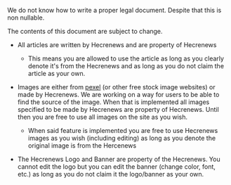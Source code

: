 ---
---
We do not know how to write a proper legal document.
Despite that this is non nullable.

The contents of this document are subject to change.

* All articles are written by Hecrenews and are property of Hecrenews
  * This means you are allowed to use the article as long as you  clearly denote it's from the Hecrenews and as long as you do not claim the article as your own.

* Images are either from [pexel](https://www.pexels.com/) (or other free stock image websites) or made by Hecrenews. We are working on a way for users to be able to find the source of the image. When that is implemented all images specified to be made by Hecrenews are property of Hecrenews. Until
then you are free to use all images on the site as you wish.
  * When said feature is implemented you are free to use Hecrenews images as you wish (including editing) as long as you denote the original image is from the Hercenews

* The Hecrenews Logo and Banner are property of the Hecrenews. You cannot edit the logo but you can edit the banner (change color, font, etc.) as long as you do not claim it the logo/banner as your own.
